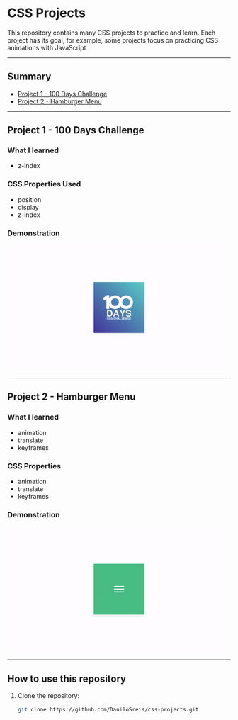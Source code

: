 # CSS Projects

This repository contains many CSS projects to practice and learn. Each project
has its goal, for example, some projects focus on practicing CSS animations with
JavaScript

---

## Summary

- [Project 1 - 100 Days Challenge](#project-1---100-days-challenge)
- [Project 2 - Hamburger Menu](#project-2---hamburger-menu)

---

## Project 1 - 100 Days Challenge

### What I learned

- z-index

### CSS Properties Used

- position
- display
- z-index

### Demonstration

![Project 1 Video](gifs/project-1.gif)

---

## Project 2 - Hamburger Menu

### What I learned

- animation
- translate
- keyframes

### CSS Properties

- animation
- translate
- keyframes

### Demonstration

![Project 2 Video](gifs/project-2.gif)

---

## How to use this repository

1. Clone the repository:
   ```bash
   git clone https://github.com/DaniloSreis/css-projects.git
   ```
